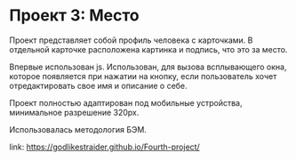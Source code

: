 # Проект 3: Место

Проект представляет собой профиль человека с карточками. В отдельной карточке расположена картинка и подпись, что это за место.

Впервые использован js. Использован, для вызова всплывающего окна, которое появляется при нажатии на кнопку, если пользователь хочет отредактировать свое имя и описание о себе.

Проект полностью адаптирован под мобильные устройства, минимальное разрешение 320px.

Использовалась методология БЭМ.

link: https://godlikestraider.github.io/Fourth-project/
